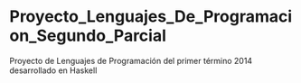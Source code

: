 Proyecto_Lenguajes_De_Programacion_Segundo_Parcial
==================================================

Proyecto de Lenguajes de Programación del primer término 2014 desarrollado en Haskell
